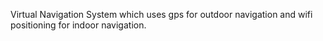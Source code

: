 Virtual Navigation System which uses gps for outdoor navigation and wifi positioning for indoor navigation.

